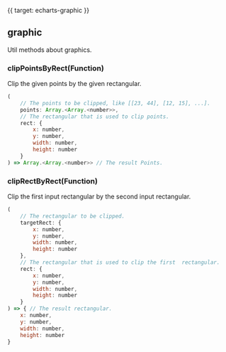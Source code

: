 {{ target: echarts-graphic }}

## graphic

Util methods about graphics.

### clipPointsByRect(Function)

Clip the given points by the given rectangular.

```js
(
    // The points to be clipped, like [[23, 44], [12, 15], ...].
    points: Array.<Array.<number>>,
    // The rectangular that is used to clip points.
    rect: {
        x: number,
        y: number,
        width: number,
        height: number
    }
) => Array.<Array.<number>> // The result Points.
```

### clipRectByRect(Function)

Clip the first input rectangular by the second input rectangular.

```js
(
    // The rectangular to be clipped.
    targetRect: {
        x: number,
        y: number,
        width: number,
        height: number
    },
    // The rectangular that is used to clip the first  rectangular.
    rect: {
        x: number,
        y: number,
        width: number,
        height: number
    }
) => { // The result rectangular.
    x: number,
    y: number,
    width: number,
    height: number
}
```


